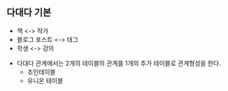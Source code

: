 ## 다대다 기본

- 책 <-> 작가
- 블로그 포스트 <-> 태그
- 학생 <-> 강의

* 다대다 관계에서는 2개의 테이블의 관계를 1개의 추가 테이블로 관계형성을 한다.
  - 조인테이블
  - 유니온 테이블
